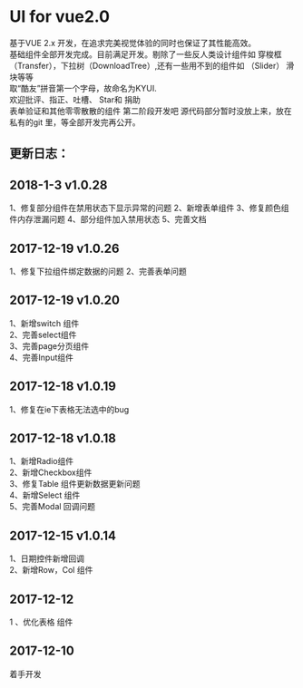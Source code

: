 # UI for vue2.0
  基于VUE 2.x 开发，在追求完美视觉体验的同时也保证了其性能高效。  
  基础组件全部开发完成。目前满足开发。剔除了一些反人类设计组件如 穿梭框（Transfer），下拉树（DownloadTree）,还有一些用不到的组件如 （Slider） 滑块等等  
  取“酷友”拼音第一个字母，故命名为KYUI.  
  欢迎批评、指正、吐槽、 Star和 捐助  
  表单验证和其他零零散散的组件 第二阶段开发吧
  源代码部分暂时没放上来，放在私有的git 里，等全部开发完再公开。

## 更新日志：
## 2018-1-3 v1.0.28  
1、修复部分组件在禁用状态下显示异常的问题
2、新增表单组件
3、修复颜色组件内存泄漏问题
4、部分组件加入禁用状态
5、完善文档

## 2017-12-19 v1.0.26  
1、修复下拉组件绑定数据的问题
2、完善表单问题  

## 2017-12-19 v1.0.20  
1、新增switch 组件  
2、完善select组件  
3、完善page分页组件  
4、完善Input组件  

## 2017-12-18 v1.0.19  
1、修复在ie下表格无法选中的bug  


## 2017-12-18 v1.0.18  
1、新增Radio组件  
2、新增Checkbox组件  
3、修复Table 组件更新数据更新问题  
4、新增Select 组件  
5、完善Modal 回调问题  

## 2017-12-15 v1.0.14  
1、日期控件新增回调  
2、新增Row，Col 组件  

## 2017-12-12 
1 、优化表格 组件  

## 2017-12-10
着手开发  
